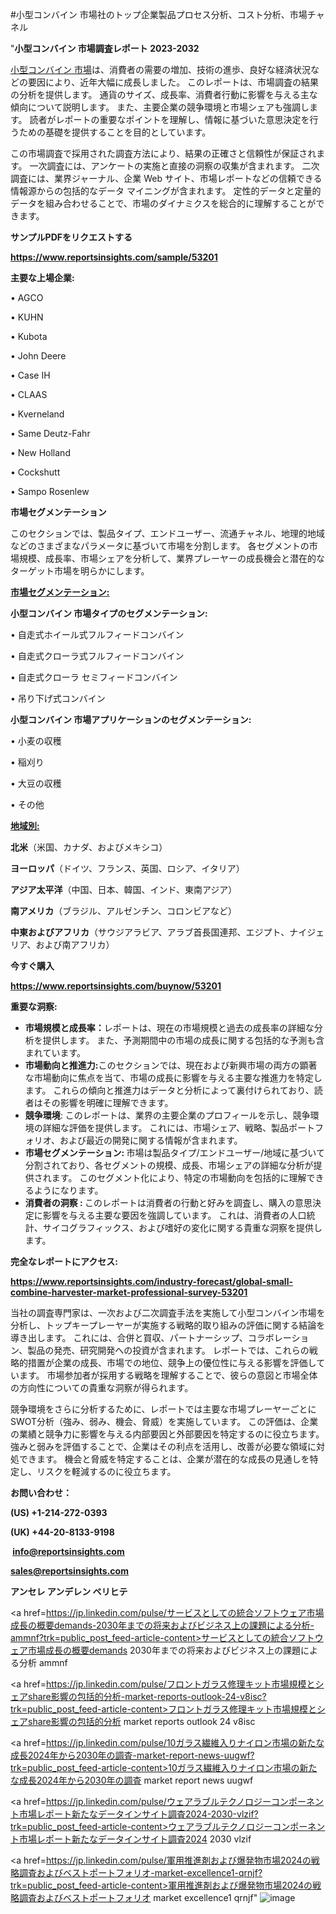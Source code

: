 #小型コンバイン 市場社のトップ企業製品プロセス分析、コスト分析、市場チャネル

"<strong>小型コンバイン 市場調査レポート 2023-2032</strong>

<a href=https://www.reportsinsights.com/sample/53201>小型コンバイン 市場</a>は、消費者の需要の増加、技術の進歩、良好な経済状況などの要因により、近年大幅に成長しました。 このレポートは、市場調査の結果の分析を提供します。 通貨のサイズ、成長率、消費者行動に影響を与える主な傾向について説明します。 また、主要企業の競争環境と市場シェアも強調します。 読者がレポートの重要なポイントを理解し、情報に基づいた意思決定を行うための基礎を提供することを目的としています。

この市場調査で採用された調査方法により、結果の正確さと信頼性が保証されます。 一次調査には、アンケートの実施と直接の洞察の収集が含まれます。 二次調査には、業界ジャーナル、企業 Web サイト、市場レポートなどの信頼できる情報源からの包括的なデータ マイニングが含まれます。 定性的データと定量的データを組み合わせることで、市場のダイナミクスを総合的に理解することができます。

<strong><b>サンプルPDFをリクエストする</b></strong>

<a href=https://www.reportsinsights.com/sample/53201><strong><u>https://www.reportsinsights.com/sample/53201</u></strong></a>

<strong>主要な上場企業:</strong>

• AGCO

• KUHN

• Kubota

• John Deere

• Case IH

• CLAAS

• Kverneland

• Same Deutz-Fahr

• New Holland

• Cockshutt

• Sampo Rosenlew

<strong>市場セグメンテーション</strong>

このセクションでは、製品タイプ、エンドユーザー、流通チャネル、地理的地域などのさまざまなパラメータに基づいて市場を分割します。 各セグメントの市場規模、成長率、市場シェアを分析して、業界プレーヤーの成長機会と潜在的なターゲット市場を明らかにします。

<strong><u>市場セグメンテーション</u></strong><strong><u>:</u></strong>

<strong>小型コンバイン 市場タイプのセグメンテーション:</strong>

• 自走式ホイール式フルフィードコンバイン

• 自走式クローラ式フルフィードコンバイン

• 自走式クローラ セミフィードコンバイン

• 吊り下げ式コンバイン

<strong>小型コンバイン 市場アプリケーションのセグメンテーション:</strong>

• 小麦の収穫

• 稲刈り

• 大豆の収穫

• その他

<strong><u>地域別</u></strong><strong><u>:</u></strong>

<strong>北米</strong>（米国、カナダ、およびメキシコ）

<strong>ヨーロッパ</strong>（ドイツ、フランス、英国、ロシア、イタリア）

<strong>アジア太平洋</strong>（中国、日本、韓国、インド、東南アジア）

<strong>南アメリカ</strong>（ブラジル、アルゼンチン、コロンビアなど）

<strong>中東およびアフリカ</strong>（サウジアラビア、アラブ首長国連邦、エジプト、ナイジェリア、および南アフリカ）

<strong>今すぐ購入</strong>

<a href=https://www.reportsinsights.com/buynow/53201><strong><u>https://www.reportsinsights.com/buynow/53201</u></strong></a>

<strong>重要な洞察:</strong>
<ul>
  <li><strong>市場規模と成長率：</strong>レポートは、現在の市場規模と過去の成長率の詳細な分析を提供します。 また、予測期間中の市場の成長に関する包括的な予測も含まれています。</li>
  <li><strong>市場動向と推進力:</strong>このセクションでは、現在および新興市場の両方の顕著な市場動向に焦点を当て、市場の成長に影響を与える主要な推進力を特定します。 これらの傾向と推進力はデータと分析によって裏付けられており、読者はその影響を明確に理解できます。</li>
  <li><strong>競争環境</strong>: このレポートは、業界の主要企業のプロフィールを示し、競争環境の詳細な評価を提供します。 これには、市場シェア、戦略、製品ポートフォリオ、および最近の開発に関する情報が含まれます。</li>
  <li><strong>市場セグメンテーション: </strong>市場は製品タイプ/エンドユーザー/地域に基づいて分割されており、各セグメントの規模、成長、市場シェアの詳細な分析が提供されます。 このセグメント化により、特定の市場動向を包括的に理解できるようになります。</li>
  <li><strong>消費者の洞察 : </strong>このレポートは消費者の行動と好みを調査し、購入の意思決定に影響を与える主要な要因を強調しています。 これは、消費者の人口統計、サイコグラフィックス、および嗜好の変化に関する貴重な洞察を提供します。</li>
</ul>
<strong>完全なレポートにアクセス:</strong>

<a href=https://www.reportsinsights.com/industry-forecast/global-small-combine-harvester-market-professional-survey-53201><strong><u><b>https://www.reportsinsights.com/industry-forecast/global-small-combine-harvester-market-professional-survey-53201</b></u></strong></a>

当社の調査専門家は、一次および二次調査手法を実施して小型コンバイン市場を分析し、トップキープレーヤーが実施する戦略的取り組みの評価に関する結論を導き出します。 これには、合併と買収、パートナーシップ、コラボレーション、製品の発売、研究開発への投資が含まれます。 レポートでは、これらの戦略的措置が企業の成長、市場での地位、競争上の優位性に与える影響を評価しています。 市場参加者が採用する戦略を理解することで、彼らの意図と市場全体の方向性についての貴重な洞察が得られます。

競争環境をさらに分析するために、レポートでは主要な市場プレーヤーごとにSWOT分析（強み、弱み、機会、脅威）を実施しています。 この評価は、企業の業績と競争力に影響を与える内部要因と外部要因を特定するのに役立ちます。 強みと弱みを評価することで、企業はその利点を活用し、改善が必要な領域に対処できます。 機会と脅威を特定することは、企業が潜在的な成長の見通しを特定し、リスクを軽減するのに役立ちます。

<strong>お問い合わせ：</strong>

<strong>(US) +1-214-272-0393</strong>

<strong>(UK) +44-20-8133-9198</strong>

<strong> </strong><a href=info@reportsinsights.com><strong><u>info@reportsinsights.com</u></strong></a>

<a href=sales@reportsinsights.com><strong><u>sales@reportsinsights.com</u></strong></a>

<strong>アンセレ アンデレン ベリヒテ</strong>

<a href=https://jp.linkedin.com/pulse/サービスとしての統合ソフトウェア市場成長の概要demands-2030年までの将来およびビジネス上の課題による分析-ammnf?trk=public_post_feed-article-content>サービスとしての統合ソフトウェア市場成長の概要demands 2030年までの将来およびビジネス上の課題による分析 ammnf</a>

<a href=https://jp.linkedin.com/pulse/フロントガラス修理キット市場規模とシェアshare影響の包括的分析-market-reports-outlook-24-v8isc?trk=public_post_feed-article-content>フロントガラス修理キット市場規模とシェアshare影響の包括的分析 market reports outlook 24 v8isc</a>

<a href=https://jp.linkedin.com/pulse/10ガラス繊維入りナイロン市場の新たな成長2024年から2030年の調査-market-report-news-uugwf?trk=public_post_feed-article-content>10ガラス繊維入りナイロン市場の新たな成長2024年から2030年の調査 market report news uugwf</a>

<a href=https://jp.linkedin.com/pulse/ウェアラブルテクノロジーコンポーネント市場レポート新たなデータインサイト調査2024-2030-vlzif?trk=public_post_feed-article-content>ウェアラブルテクノロジーコンポーネント市場レポート新たなデータインサイト調査2024 2030 vlzif</a>

<a href=https://jp.linkedin.com/pulse/軍用推進剤および爆発物市場2024の戦略調査およびベストポートフォリオ-market-excellence1-qrnjf?trk=public_post_feed-article-content>軍用推進剤および爆発物市場2024の戦略調査およびベストポートフォリオ market excellence1 qrnjf</a>"
![image](https://github.com/aakesh123242/RIMarket/assets/158431203/3e58cced-0d79-4b6a-9961-0f1a31fe3d6f)
